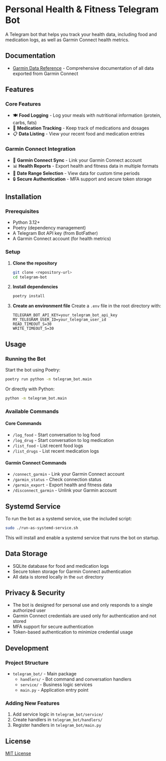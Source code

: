 # Personal Health & Fitness Telegram Bot

A Telegram bot that helps you track your health data, including food and medication logs, as well as Garmin Connect health metrics.

## Documentation

- [Garmin Data Reference](docs/garmin_data_reference.md) - Comprehensive documentation of all data exported from Garmin Connect

## Features

### Core Features
- 🍽️ **Food Logging** - Log your meals with nutritional information (protein, carbs, fats)
- 💊 **Medication Tracking** - Keep track of medications and dosages
- 📋 **Data Listing** - View your recent food and medication entries

### Garmin Connect Integration
- 🔄 **Garmin Connect Sync** - Link your Garmin Connect account
- 📊 **Health Reports** - Export health and fitness data in multiple formats
- 📅 **Date Range Selection** - View data for custom time periods
- 🔒 **Secure Authentication** - MFA support and secure token storage

## Installation

### Prerequisites
- Python 3.12+
- Poetry (dependency management)
- A Telegram Bot API key (from BotFather)
- A Garmin Connect account (for health metrics)

### Setup

1. **Clone the repository**
   ```bash
   git clone <repository-url>
   cd telegram-bot
   ```

2. **Install dependencies**
   ```bash
   poetry install
   ```

3. **Create an environment file**
   Create a `.env` file in the root directory with:
   ```
   TELEGRAM_BOT_API_KEY=your_telegram_bot_api_key
   MY_TELEGRAM_USER_ID=your_telegram_user_id
   READ_TIMEOUT_S=30
   WRITE_TIMEOUT_S=30
   ```

## Usage

### Running the Bot

Start the bot using Poetry:
```bash
poetry run python -m telegram_bot.main
```

Or directly with Python:
```bash
python -m telegram_bot.main
```

### Available Commands

#### Core Commands
- `/log_food` - Start conversation to log food
- `/log_drug` - Start conversation to log medication
- `/list_food` - List recent food logs
- `/list_drugs` - List recent medication logs

#### Garmin Connect Commands
- `/connect_garmin` - Link your Garmin Connect account
- `/garmin_status` - Check connection status
- `/garmin_export` - Export health and fitness data
- `/disconnect_garmin` - Unlink your Garmin account

## Systemd Service

To run the bot as a systemd service, use the included script:
```bash
sudo ./run-as-systemd-service.sh
```

This will install and enable a systemd service that runs the bot on startup.

## Data Storage

- SQLite database for food and medication logs
- Secure token storage for Garmin Connect authentication
- All data is stored locally in the `out` directory

## Privacy & Security

- The bot is designed for personal use and only responds to a single authorized user
- Garmin Connect credentials are used only for authentication and not stored
- MFA support for secure authentication
- Token-based authentication to minimize credential usage

## Development

### Project Structure
- `telegram_bot/` - Main package
  - `handlers/` - Bot command and conversation handlers
  - `service/` - Business logic services
  - `main.py` - Application entry point

### Adding New Features
1. Add service logic in `telegram_bot/service/`
2. Create handlers in `telegram_bot/handlers/`
3. Register handlers in `telegram_bot/main.py`

## License

[MIT License](LICENSE)